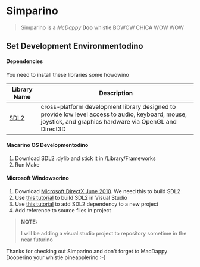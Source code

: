Simparino
=========
>Simparino is a _McDappy_ __Doo__ whistle BOWOW CHICA WOW WOW


Set Development Environmentodino
--------------------------------


#### <i class="icon-download"></i> Dependencies

You need to install these libraries some howowino

Library Name                              | Description
----------------------------------------- | -----------
[SDL2](http://example.net/)               | cross-platform development library designed to provide low level access to audio, keyboard, mouse, joystick, and graphics hardware via OpenGL and Direct3D


#### <i class="icon-file"></i> Macarino OS Developmentodino


1. Download SDL2 .dylib and stick it in /Library/Frameworks
2. Run Make

#### <i class="icon-file"></i> Microsoft Windowsorino


1. Download [Microsoft DirectX June 2010](http://www.microsoft.com/en-us/download/details.aspx?id=8109). We need this to build SDL2
2. Use [this tutorial](http://www.libsdl.org/tmp/SDL/VisualC.html) to build SDL2 in Visual Studio
3. Use [this tutorial](http://twinklebeardev.blogspot.com/2012/07/setting-up-sdl-in-visual-studio.html) to add SDL2 dependency to a new project
4. Add reference to source files in project


> __NOTE:__
> 
> I will be adding a visual studio project to repository sometime in the near futurino


Thanks for checking out Simparino and don't forget to MacDappy Dooperino your whistle pineapplerino :-)
